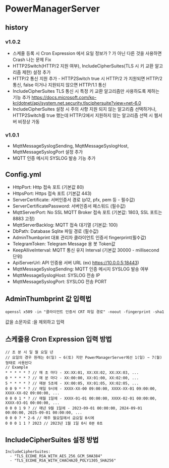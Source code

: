 # PowerManagerServer

## history

### v1.0.2
  * 스케줄 등록 시 Cron Expression 에서 요일 정보가 ? 가 아닌 다른 것을 사용하면 Crash 나는 문제 Fix
  * HTTP2Switch(HTTP/2 지원 여부), IncludeCipherSuites(TLS 시 키 교환 알고리즘 제한) 설정 추가
  * HTTP/2 통신 지원 추가 - HTTP2Switch true 시 HTTP/2 가 지원되면 HTTP/2 통신, false 이거나 지원되지 않으면 HTTP/1.1 통신
  * IncludeCipherSuites TLS 통신 시 특정 키 교환 알고리즘만 사용하도록 제하는 기능 추가 https://docs.microsoft.com/ko-kr/dotnet/api/system.net.security.tlsciphersuite?view=net-6.0
  * IncludeCipherSuites 설정 시 주의 사항 지원 되지 않는 알고리즘 선택하거나, HTTP2Switch를 true 했는데 HTTP/2에서 지원하지 않는 알고리즘 선택 시 웹서버 비정상 가동

### v1.0.1 
  * MqttMessageSyslogSending, MqttMessageSyslogHost, MqttMessageSyslogPort 설정 추가
  * MQTT 인증 메시지 SYSLOG 발송 기능 추가

## Config.yml

* HttpPort: Http 접속 포트 (기본값 80)
* HttpsPort: Https 접속 포트 (기본값 443)
* ServerCertificate: 서버인증서 경로 (p12, pfx, pem 등 - 필수값)
* ServerCertificatePassword: 서버인증서 패스워드 (필수값)
* MqttServerPort: No SSL MQTT Broker 접속 포트 (기본값: 1803, SSL 포트는 8883 고정)
* MqttServerBacklog: MQTT 접속 대기열 (기본값: 100)
* DbPath: Database Sqlite 파일 경로 (필수값)
* AdminThumbprint 대표 관리자 클라이언트 인증서 fingerprint(필수값)
* TelegramToken: Telegram Message 용 봇 Token값
* KeepAlliveInterval: MQTT 통신 유지 Interval (기본값 30000 - millisecond 단위)
* ApiServerUrl: API 인증용 서버 URL (ex) https://10.0.0.5:18443)
* MqttMessageSyslogSending: MQTT 인증 메시지 SYSLOG 발송 여부
* MqttMessageSyslogHost: SYSLOG 전송 IP
* MqttMessageSyslogPort: SYSLOG 전송 PORT

## AdminThumbprint 값 입력법

```
openssl x509 -in "클라이언트 인증서 CRT 파일 경로" -noout -fingerprint -sha1
```
값을 소문자로 :을 제외하고 입력

## 스케줄용 Cron Expression 입력 방법

```
// 초 분 시 일 월 요일 년
// 요일의 경우 원래는 0(일) ~ 6(토) 지만 PowerManagerServer에선 1(일) ~ 7(월) 형태로 사용된다
// Example
* * * * * ? // 매 초 마다 - XX:XX:01, XX:XX:02, XX:XX:03, ...
0 * * * * ? // 매 분 마다 - XX:00:00, XX:01:00, XX:02:00, ...
5 * * * * ? // 매분 5초에 - XX:00:05, XX:01:05, XX:02:05, ...
0 0 9 * * ? // 매일 9시에 - XXXX-XX-00 09:00:00, XXXX-XX-01 09:00:00, XXXX-XX-02 09:00:00, ...
0 0 0 1 * ? // 매월 1일에 - XXXX-01-01 00:00:00, XXXX-02-01 00:00:00, XXXX-03-01 00:00:00, ...
0 0 0 1 9 ? // 매년 9월 1일에 - 2023-09-01 00:00:00, 2024-09-01 00:00:00, 2025-09-01 00:00:00, ...
0 0 0 ? * 2-6 // 매주 월요일에서 금요일 0시에
0 0 0 1 1 ? 2023 // 2023년 1월 1일 0시 0분 0초
```

## IncludeCipherSuites 설정 방법
```
IncludeCipherSuites:
  - "TLS_ECDHE_RSA_WITH_AES_256_GCM_SHA384"
  - "TLS_ECDHE_RSA_WITH_CHACHA20_POLY1305_SHA256"
```